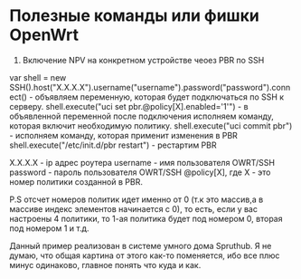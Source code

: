 # Полезные команды или фишки OpenWrt

1. Включение NPV на конкретном устройстве чеоез PBR по SSH 

var shell = new SSH().host("X.X.X.X").username("username").password("password").connect() - объявляем переменную, которая будет подключаться по SSH к серверу.
shell.execute("uci set pbr.@policy[X].enabled='1'") - в объявленной переменной после подключения исполняем команду, которая включит необходимую политику.
shell.execute("uci commit pbr") - исполняем команду, которая применит изменения в PBR
shell.execute("/etc/init.d/pbr restart") - рестартим PBR

X.X.X.X - ip адрес роутера
username - имя пользователя OWRT/SSH
password - пароль пользователя OWRT/SSH
@policy[X], где X - это номер политики созданной в PBR. 

P.S отсчет номеров политик идет именно от 0 (т.к это массив,а в массиве индекс элементов начинается с 0), то есть, если у вас настроены 4 политики, то 1-ая политика будет под номером 0, вторая под номером 1 и т.д.

Данный пример реализован в системе умного дома Spruthub. Я не думаю, что общая картина от этого как-то поменяется, ибо все плюс минус одинаково, главное понять что куда и как. 
